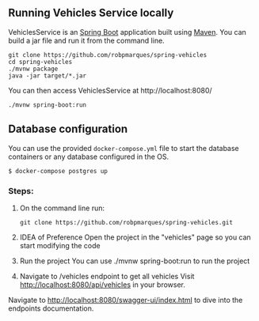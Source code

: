 ## Running Vehicles Service locally
VehiclesService is an [Spring Boot](https://spring.io/guides/gs/spring-boot) application built using [Maven](https://spring.io/guides/gs/maven/). You can build a jar file and run it from the command line.


```
git clone https://github.com/robpmarques/spring-vehicles
cd spring-vehicles
./mvnw package
java -jar target/*.jar
```

You can then access VehiclesService at http://localhost:8080/

```
./mvnw spring-boot:run
```

## Database configuration

You can use the provided `docker-compose.yml` file to start the database containers or any database configured in the OS.

```
$ docker-compose postgres up
```

### Steps:

1) On the command line run:
    ```
    git clone https://github.com/robpmarques/spring-vehicles.git
    ```

2) IDEA of Preference
    Open the project in the "vehicles" page so you can start modifying the code
    
3) Run the project
    You can use ./mvnw spring-boot:run to run the project

3) Navigate to /vehicles endpoint to get all vehicles
    Visit [http://localhost:8080/api/vehicles](http://localhost:8080/api/vehicles) in your browser.


Navigate to [http://localhost:8080/swagger-ui/index.html](http://localhost:8080/swagger-ui/index.html) to dive into the endpoints documentation.
